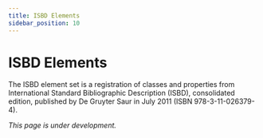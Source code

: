 ```yaml
---
title: ISBD Elements
sidebar_position: 10
---
```


# ISBD Elements

The ISBD element set is a registration of classes and properties from International Standard Bibliographic Description (ISBD), consolidated edition, published by De Gruyter Saur in July 2011 (ISBN 978-3-11-026379-4).

*This page is under development.*
